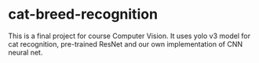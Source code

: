 # cat-breed-recognition
This is a final project for course Computer Vision.
It uses yolo v3 model for cat recognition, pre-trained ResNet and our own implementation of CNN neural net.
